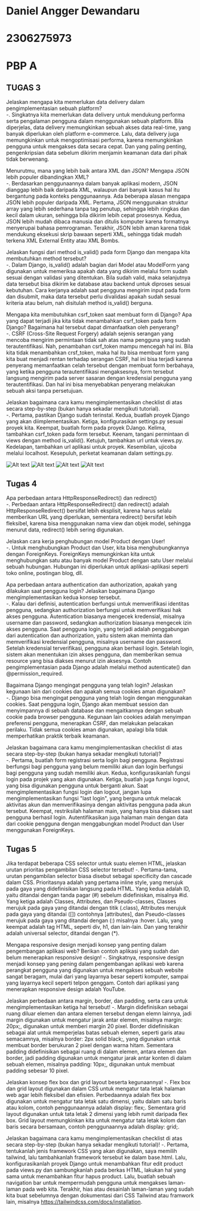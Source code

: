 # Daniel Angger Dewandaru  
# 2306275973  
# PBP A  

## TUGAS 3  
Jelaskan mengapa kita memerlukan data delivery dalam pengimplementasian sebuah platform?  
-. Singkatnya kita memerlukan data delivery untuk mendukung performa serta pengalaman pengguna dalam menggunakan sebuah platform. Bila diperjelas, data delivery memungkinkan sebuah akses data real-time, yang banyak diperlukan oleh platform e-commerce. Lalu, data delivery juga memungkinkan untuk mengoptimisasi performa, karena memungkinkan pengguna untuk mengakses data secara cepat. Dan yang paling penting, pengenkripsian data sebelum dikirim menjamin keamanan data dari pihak tidak berwenang.  

Menurutmu, mana yang lebih baik antara XML dan JSON? Mengapa JSON lebih populer dibandingkan XML?  
-. Berdasarkan penggunaannya dalam banyak aplikasi modern, JSON dianggap lebih baik daripada XML, walaupun dari banyak kasus hal itu bergantung pada konteks penggunaannya. Ada beberapa alasan mengapa JSON lebih populer daripada XML. Pertama, JSON menggunakan struktur array yang lebih sederhana tanpa tag penutup, sehingga lebih ringkas dan kecil dalam ukuran, sehingga bila dikirim lebih cepat prosesnya. Kedua, JSON lebih mudah dibaca manusia dan ditulis komputer karena formatnya menyerupai bahasa pemrograman. Terakhir, JSON lebih aman karena tidak mendukung eksekusi skrip bawaan seperti XML, sehingga tidak mudah terkena XML External Entity atau XML Bombs.  

Jelaskan fungsi dari method is_valid() pada form Django dan mengapa kita membutuhkan method tersebut?  
-. Dalam Django, is_valid() adalah bagian dari Model atau ModelForm yang digunakan untuk memeriksa apakah data yang dikirim melalui form sudah sesuai dengan validasi yang ditentukan. Bila sudah valid, maka selanjutnya data tersebut bisa dikirim ke database atau backend untuk diproses sesuai kebutuhan. Cara kerjanya adalah saat pengguna mengirim input pada form dan disubmit, maka data tersebut perlu divalidasi apakah sudah sesuai kriteria atau belum, nah disitulah method is_valid() berguna.  

Mengapa kita membutuhkan csrf_token saat membuat form di Django? Apa yang dapat terjadi jika kita tidak menambahkan csrf_token pada form Django? Bagaimana hal tersebut dapat dimanfaatkan oleh penyerang?  
-. CSRF (Cross-Site Request Forgery) adalah sejenis serangan yang mencoba mengirim permintaan tidak sah atas nama pengguna yang sudah terautentifikasi. Nah, penambahan csrf_token mampu mencegah hal ini. Bila kita tidak menambahkan crsf_token, maka hal itu bisa membuat form yang kita buat menjadi rentan terhadap serangan CSRF, hal ini bisa terjadi karena penyerang memanfaatkan celah tersebut dengan membuat form berbahaya, yang ketika pengguna terautentifikasi mengaksesnya, form tersebut langsung mengirim pada server sasaran dengan kredensial pengguna yang terautentifikasi. Dan hal ini bisa menyebabkan penyerang melakukan sebuah aksi tanpa persetujuan.  

Jelaskan bagaimana cara kamu mengimplementasikan checklist di atas secara step-by-step (bukan hanya sekadar mengikuti tutorial).  
-. Pertama, pastikan Django sudah terinstal. Kedua, buatlah proyek Django yang akan diimplementasikan. Ketiga, konfigurasikan settings.py sesuai proyek kita. Keempat, buatlah form pada proyek DJango. Kelima, tambahkan csrf_token pada form tersebut. Keenam, tangani permintaan di views dengan method is_valid(). Ketujuh, tambahkan url untuk views.py. Kedelapan, tambahkan url aplikasi untuk proyek. Kesembilan, ujicoba melalui localhost. Kesepuluh, perketat keamanan dalam settings.py.  

![Alt text](<Screenshot 2024-09-16 at 21.21.31.png>) ![Alt text](<Screenshot 2024-09-16 at 21.20.46.png>) ![Alt text](<Screenshot 2024-09-16 at 21.19.31.png>) ![Alt text](<Screenshot 2024-09-16 at 21.19.03.png>)


## Tugas 4  
Apa perbedaan antara HttpResponseRedirect() dan redirect()  
-. Perbedaan antara HttpResponseRedirect() dan redirect() adalah HttpResponseRedirect() bersifat lebih eksplisit, karena harus selalu memberikan URL yang diperlukan, sementara redirect() bersifat lebih fleksibel, karena bisa menggunakan nama view dan objek model, sehingga menurut data, redirect() lebih sering digunakan.  

Jelaskan cara kerja penghubungan model Product dengan User!  
-. Untuk menghubungkan Product dan User, kita bisa menghubungkannya dengan ForeignKeys. ForeignKeys memungkinkan kita untuk menghubungkan satu atau banyak model Product dengan satu User melalui sebuah hubungan. Hubungan ini diperlukan untuk aplikasi-aplikasi seperti toko online, postingan blog, dll.  

Apa perbedaan antara authentication dan authorization, apakah yang dilakukan saat pengguna login? Jelaskan bagaimana Django mengimplementasikan kedua konsep tersebut.  
-. Kalau dari definisi, autentication berfungsi untuk memverifikasi identitas pengguna, sedangkan authorization berfungsi untuk memverifikasi hak akses pengguna. Autentication biasanya mengecek kredensial, misalnya username dan password, sedangkan authorization biasanya mengecek izin akses pengguna. Saat pengguna login, yang terjadi adalah penggabungan dari autentication dan authorization, yaitu sistem akan meminta dan memverifikasi kredensial pengguna, misalnya username dan password. Setelah kredensial terverifikasi, pengguna akan berhasil login. Setelah login, sistem akan menentukan izin akses pengguna, dan memberikan semua resource yang bisa diakses menurut izin aksesnya. Contoh pengimplementasian pada Django adalah melalui method autenticate() dan @permission_required.  

Bagaimana Django mengingat pengguna yang telah login? Jelaskan kegunaan lain dari cookies dan apakah semua cookies aman digunakan?  
-. Django bisa mengingat pengguna yang telah login dengan menggunakan cookies. Saat pengguna login, Django akan membuat session dan menyimpannya di sebuah database dan mengaitkannya dengan sebuah cookie pada browser pengguna. Kegunaan lain cookies adalah menyimpan preferensi pengguna, menerapkan CSRF, dan melakukan pelacakan perilaku. Tidak semua cookies aman digunakan, apalagi bila tidak memperhatikan praktik terbaik keamanan.  

Jelaskan bagaimana cara kamu mengimplementasikan checklist di atas secara step-by-step (bukan hanya sekadar mengikuti tutorial)?  
-. Pertama, buatlah form registrasi serta login bagi pengguna. Registrasi berfungsi bagi pengguna yang belum memiliki akun dan login berfungsi bagi pengguna yang sudah memiliki akun. Kedua, konfigurasikanlah fungsi login pada projek yang akan digunakan. Ketiga, buatlah juga fungsi logout, yang bisa digunakan pengguna untuk berganti akun. Saat mengimplementasikan fungsi login dan logout, jangan lupa mengimplementasikan fungsi "last login", yang berguna untuk melacak aktivitas akun dan memverifikasinya dengan aktivitas pengguna pada akun tersebut. Keempat, restriksilah halaman main, yang hanya bisa diakses saat pengguna berhasil login. Autentifikasikan juga halaman main dengan data dari cookie pengguna dengan menggabungkan model Product dan User menggunakan ForeignKeys.  

## Tugas 5
Jika terdapat beberapa CSS selector untuk suatu elemen HTML, jelaskan urutan prioritas pengambilan CSS selector tersebut!
-. Pertama-tama, urutan pengambilan selector biasa disebut sebagai specificity dan cascade dalam CSS. Prioritasnya adalah yang pertama inline style, yang merujuk pada gaya yang didefinisikan langsung pada HTML. Yang kedua adalah ID, yaitu ditandai dengan tanda pagar (#) sebelum didefiniskan, misalnya #id. Yang ketiga adalah Classes, Attributes, dan Pseudo-classes, Classes merujuk pada gaya yang ditandai dengan titik (.class), Attributes merujuk pada gaya yang ditandai ([]) contohnya [attributes], dan Pseudo-classes merujuk pada gaya yang ditandai dengan (:) misalnya :hover. Lalu, yang keempat adalah tag HTML, seperti div, h1, dan lain-lain. Dan yang terakhir adalah universal selector, ditandai dengan (*).

Mengapa responsive design menjadi konsep yang penting dalam pengembangan aplikasi web? Berikan contoh aplikasi yang sudah dan belum menerapkan responsive design!
-. Singkatnya, responsive design menjadi konsep yang pening dalam pengembangan aplikasi web karena perangkat pengguna yang digunakan untuk mengakses sebuah website sangat beragam, mulai dari yang layarnya besar seperti komputer, sampai yang layarnya kecil seperti telpon genggam. Contoh dari aplikasi yang menerapkan responsive design adalah YouTube.

Jelaskan perbedaan antara margin, border, dan padding, serta cara untuk mengimplementasikan ketiga hal tersebut!
-. Margin didefinisikan sebagai ruang diluar elemen dan antara elemen tersebut dengan elemn lainnya, jadi margin digunakan untuk mengatur jarak antar elemen, misalnya margin: 20px;, digunakan untuk memberi margin 20 pixel. Border didefinisikan sebagai alat untuk memperjelas batas sebuah elemen, seperti garis atau semacamnya, misalnya border: 2px solid black;, yang digunakan untuk membuat border berukuran 2 pixel dengan warna hitam. Sementara padding didefinisikan sebagai ruang di dalam elemen, antara elemen dan border, jadi padding digunakan untuk mengatur jarak antar konten di dalam sebuah elemen, misalnya padding: 10px;, digunakan untuk membuat padding sebesar 10 pixel.

Jelaskan konsep flex box dan grid layout beserta kegunaannya!
-. Flex box dan grid layout digunakan dalam CSS untuk mengatur tata letak halaman web agar lebih fleksibel dan efisien. Perbedaannya adalah flex box digunakan untuk mengatur tata letak satu dimensi, yaitu dalam satu baris atau kolom, contoh penggunaannya adalah display: flex;. Sementara grid layout digunakan untuk tata letak 2 dimensi yang lebih rumit daripada flex box. Grid layout memungkinkan kita untuk mengatur tata letak kolom dan baris secara bersamaan, contoh penggunaannya adalah display: grid;.

 Jelaskan bagaimana cara kamu mengimplementasikan checklist di atas secara step-by-step (bukan hanya sekadar mengikuti tutorial)!
 -. Pertama, tentukanlah jenis framework CSS yang akan digunakan, saya memilih tailwind, lalu tambahkanlah framework tersebut ke dalam base.html. Lalu, konfigurasikanlah proyek Django untuk menambahkan fitur edit product pada views.py dan sambungkanlah pada berkas HTML, lakukan hal yang sama untuk menambahkan fitur hapus product. Lalu, buatlah sebuah navigation bar untuk mempermudah pengguna untuk mengakses laman-laman pada web kita. Terakhir, hias atau desainlah laman-laman yang sudah kita buat sebelumnya dengan dokumentasi dari CSS Tailwind atau framwork lain, misalnya https://tailwindcss.com/docs/installation.